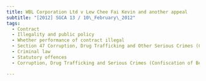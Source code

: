 ```yaml
---
title: WBL Corporation Ltd v Lew Chee Fai Kevin and another appeal 
subtitle: "[2012] SGCA 13 / 10\_February\_2012"
tags:
  - Contract
  - Illegality and public policy
  - Whether performance of contract illegal
  - Section 47 Corruption, Drug Trafficking and Other Serious Crimes (Confiscation of Benefits) Act (Cap 65A, 2000 Rev Ed)
  - Criminal law
  - Statutory offences
  - Corruption, Drug Trafficking and Serious Crimes (Confiscation of Benefits) Act (Cap 65A, 2000 Rev Ed)

---
```


